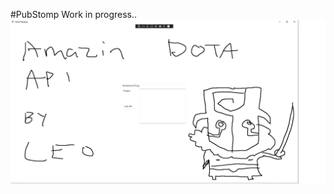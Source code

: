 #PubStomp
Work in progress..
<br>
<picture>
<img width="600" alt="Container diagram." src="DotaApi/DotaApi/Assets/githubpng.png">
</picture>
